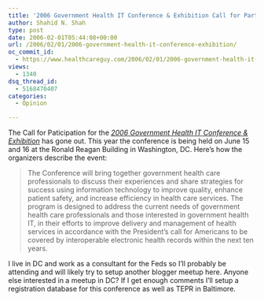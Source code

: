 ```yaml
---
title: '2006 Government Health IT Conference & Exhibition Call for Participation'
author: Shahid N. Shah
type: post
date: 2006-02-01T05:44:08+00:00
url: /2006/02/01/2006-government-health-it-conference-exhibition/
oc_commit_id:
  - https://www.healthcareguy.com/2006/02/01/2006-government-health-it-conference-exhibition/1478769000
views:
  - 1340
dsq_thread_id:
  - 5168470407
categories:
  - Opinion

---
```

The Call for Paticipation for the _[2006 Government Health IT Conference & Exhibition][1]_ has gone out. This year the conference is being held on June 15 and 16 at the Ronald Reagan Building in Washington, DC. Here&#8217;s how the organizers describe the event:

> The Conference will bring together government health care professionals to discuss their experiences and share strategies for success using information technology to improve quality, enhance patient safety, and increase efficiency in health care services. The program is designed to address the current needs of government health care professionals and those interested in government health IT, in their efforts to improve delivery and management of health services in accordance with the President’s call for Americans to be covered by interoperable electronic health records within the next ten years. 

I live in DC and work as a consultant for the Feds so I&#8217;ll probably be attending and will likely try to setup another blogger meetup here. Anyone else interested in a meetup in DC? If I get enough comments I&#8217;ll setup a registration database for this conference as well as TEPR in Baltimore.

 [1]: http://www.e-gov.com/event_planning/cfp.asp?Conference=115